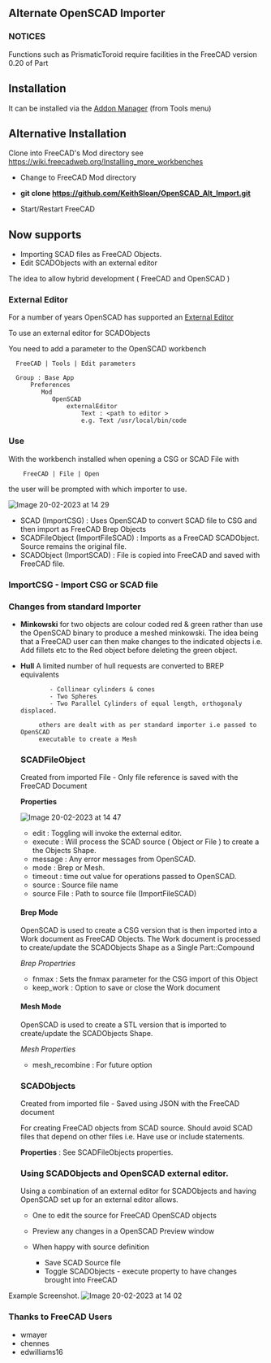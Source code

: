 ## Alternate OpenSCAD Importer

### NOTICES

Functions such as PrismaticToroid require facilities in the FreeCAD version 0.20 of Part

## Installation

It can be installed via the [Addon Manager](https://github.com/FreeCAD/FreeCAD-addons) (from Tools menu)


## Alternative Installation

Clone into FreeCAD's Mod directory see https://wiki.freecadweb.org/Installing_more_workbenches

   * Change to FreeCAD Mod directory
   * **git clone https://github.com/KeithSloan/OpenSCAD_Alt_Import.git**

* Start/Restart FreeCAD

## Now supports 

* Importing SCAD files as FreeCAD Objects.
* Edit SCADObjects with an external editor

The idea to allow hybrid development ( FreeCAD and OpenSCAD )

### External Editor
  
  For a number of years OpenSCAD has supported an [External Editor](https://en.wikibooks.org/wiki/OpenSCAD_User_Manual/Using_an_external_Editor_with_OpenSCAD)
  
  To use an external editor for SCADObjects
  
  You need to add a parameter to the OpenSCAD workbench
  
      FreeCAD | Tools | Edit parameters
  
      Group : Base App
          Preferences
             Mod
                OpenSCAD
                    externalEditor
                        Text : <path to editor > 
                        e.g. Text /usr/local/bin/code

### Use

With the workbench installed when opening a CSG or SCAD File with 


        FreeCAD | File | Open 

the user will be prompted with which importer to use.

![Image 20-02-2023 at 14 29](https://user-images.githubusercontent.com/2291247/220134298-944e8fe6-4ac6-4db7-b072-fe257e0b0905.jpg)

  * SCAD (ImportCSG)                : Uses OpenSCAD to convert SCAD file to CSG and then import as FreeCAD Brep Objects
  * SCADFileObject (ImportFileSCAD) : Imports as a FreeCAD SCADObject. Source remains the original file.
  * SCADObject (ImportSCAD)         : File is copied into FreeCAD and saved with FreeCAD file.
                        
  ### ImportCSG - Import CSG or SCAD file
  
  ### Changes from standard Importer

* **Minkowski** for two objects are colour coded red & green
              rather than use the OpenSCAD binary to produce a meshed minkowski.
              The idea being that a FreeCAD user can then make changes to the indicated objects
              i.e. Add fillets etc to the Red object before deleting the green object.

* **Hull** A limited number of hull requests are converted to BREP equivalents
              
              - Collinear cylinders & cones
              - Two Spheres
              - Two Parallel Cylinders of equal length, orthogonaly displaced.
               
           others are dealt with as per standard importer i.e passed to OpenSCAD
           executable to create a Mesh
           
          
  
  ### SCADFileObject
  
  Created from imported File - Only file reference is saved with the FreeCAD Document
  
  **Properties**
  
  ![Image 20-02-2023 at 14 47](https://user-images.githubusercontent.com/2291247/220137934-2fa7cfc5-23aa-4e03-9130-b9ba89fb133c.jpg)
  
  * edit        : Toggling will invoke the external editor.
  * execute     : Will process the SCAD source ( Object or File ) to create a the Objects Shape.
  * message     : Any error messages from OpenSCAD.
  * mode        : Brep or Mesh.
  * timeout     : time out value for operations passed to OpenSCAD.
  * source      : Source file name
  * source File : Path to source file (ImportFileSCAD)
  
  #### Brep Mode
  
  OpenSCAD is used to create a CSG version that is then imported into a Work document as FreeCAD Objects.
  The Work document is processed to create/update the SCADObjects Shape as a Single Part::Compound
  
  *Brep Propertries*
  
  * fnmax     : Sets the fnmax parameter for the CSG import of this Object
  * keep_work : Option to save or close the Work document
  
  #### Mesh Mode
  
  OpenSCAD is used to create a STL version that is imported to create/update the SCADObjects Shape.
  
  *Mesh Properties*
  
  * mesh_recombine : For future option
    
  ### SCADObjects
  
  Created from imported file - Saved using JSON with the FreeCAD document
  
  For creating FreeCAD objects from SCAD source. 
  Should avoid SCAD files that depend on other files i.e. Have use or include statements.
  
  **Properties** : See SCADFileObjects properties.
  
  ### Using SCADObjects and OpenSCAD external editor.
  
  Using a combination of an external editor for SCADObjects and having OpenSCAD set up for an external editor allows.
  
  * One to edit the source for FreeCAD OpenSCAD objects
  * Preview any changes in a OpenSCAD Preview window
  * When happy with source definition
  
    * Save SCAD Source file
    * Toggle SCADObjects - execute property to have changes brought into FreeCAD

Example Screenshot.
![Image 20-02-2023 at 14 02](https://user-images.githubusercontent.com/2291247/220147105-8689b944-315c-47cc-92f7-c3806b088177.jpg)

                      
### Thanks to FreeCAD Users

* wmayer
* chennes
* edwilliams16
